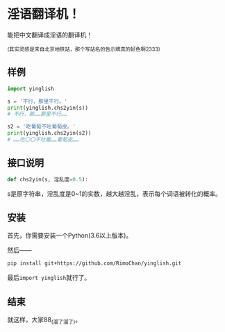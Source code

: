 # 淫语翻译机！

能把中文翻译成淫语的翻译机！

<sub>(其实灵感是来自北京地铁站，那个写站名的告示牌真的好色啊2333)</sub>


## 样例

```python
import yinglish

s = '不行，那里不行。'
print(yinglish.chs2yin(s))
# 不行，那……那里不行……

s2 = '吃葡萄不吐葡萄皮。'
print(yinglish.chs2yin(s2))
# ……吃〇〇不吐葡……葡萄皮……
```


## 接口说明

```python
def chs2yin(s, 淫乱度=0.5):
```

s是原字符串，淫乱度是0~1的实数，越大越淫乱，表示每个词语被转化的概率。


## 安装

首先，你需要安装一个Python(3.6以上版本)。

然后——
```bash 
pip install git+https://github.com/RimoChan/yinglish.git
```

最后`import yinglish`就行了。


## 结束

就这样，大家88<sub>(溜了溜了)</sub>。
